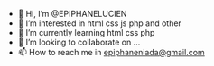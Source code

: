 - 👋 Hi, I’m @EPIPHANELUCIEN
- 👀 I’m interested in html css js php and other
- 🌱 I’m currently learning html css php 
- 💞️ I’m looking to collaborate on ...
- 📫 How to reach me in epiphaneniada@gmail.com

<!---
EPIPHANELUCIEN/EPIPHANELUCIEN is a ✨ special ✨ repository because its `README.md` (this file) appears on your GitHub profile.
You can click the Preview link to take a look at your changes.
--->
